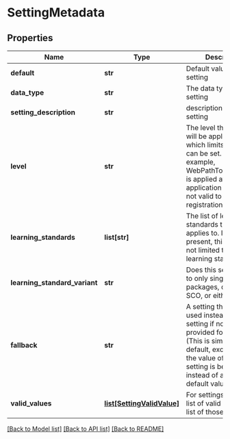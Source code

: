 # SettingMetadata

## Properties
Name | Type | Description | Notes
------------ | ------------- | ------------- | -------------
**default** | **str** | Default value of this setting | [optional] 
**data_type** | **str** | The data type of this setting | [optional] 
**setting_description** | **str** | description of this setting | [optional] 
**level** | **str** | The level this setting will be applied at, which limits where it can be set. For example, WebPathToContentRoot is applied at the application level, so it&#39;s not valid to set it for a registration. | [optional] 
**learning_standards** | **list[str]** | The list of learning standards this setting applies to. If not present, this setting is not limited to certain learning standards. | [optional] 
**learning_standard_variant** | **str** | Does this setting apply to only single-SCO packages, only multi-SCO, or either? | [optional] [default to 'either']
**fallback** | **str** | A setting that will be used instead of this setting if no value is provided for this setting (This is similar to a default, except that the the value of another setting is being used instead of a fixed default value). | [optional] 
**valid_values** | [**list[SettingValidValue]**](SettingValidValue.md) | For settings with a fixed list of valid values, the list of those values | [optional] 

[[Back to Model list]](../README.md#documentation-for-models) [[Back to API list]](../README.md#documentation-for-api-endpoints) [[Back to README]](../README.md)


